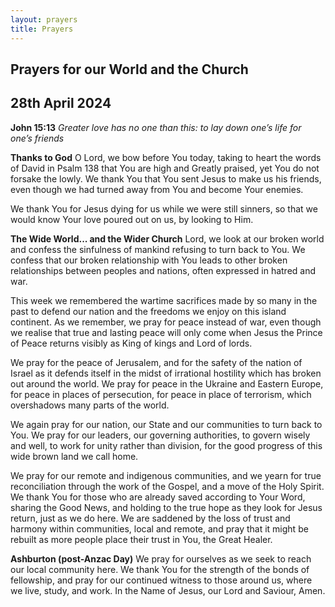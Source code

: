 ```yaml
---
layout: prayers
title: Prayers
---
```

## Prayers for our World and the Church
## 28th April 2024

__John 15:13__ 
    _Greater love has no one than this: to lay down one’s life for one’s friends_

__Thanks to God__
O Lord, we bow before You today, taking to heart the words of David in Psalm 138 that You are high and Greatly praised, yet You do not forsake the lowly. We thank You that You sent Jesus to make us his friends, even though we had turned away from You and become Your enemies.

We thank You for Jesus dying for us while we were still sinners, so that we would know Your love poured out on us, by looking to Him.

__The Wide World... and the Wider Church__
Lord, we look at our broken world and confess the sinfulness of mankind refusing to turn back to You. We confess that our broken relationship with You leads to other broken relationships between peoples and nations, often expressed in hatred and war.

This week we remembered the wartime sacrifices made by so many in the past to defend our nation and the freedoms we enjoy on this island continent. As we remember, we pray for peace instead of war, even though we realise that true and lasting peace will only come when Jesus the Prince of Peace returns visibly as King of kings and Lord of lords.

We pray for the peace of Jerusalem, and for the safety of the nation of Israel as it defends itself in the midst of irrational hostility which has broken out around the world. We pray for peace in the Ukraine and Eastern Europe, for peace in places of persecution, for peace in place of terrorism, which overshadows many parts of the world.

We again pray for our nation, our State and our communities to turn back to You. We pray for our leaders, our governing authorities, to govern wisely and well, to work for unity rather than division, for the good progress of this wide brown land we call home.

We pray for our remote and indigenous communities, and we yearn for true reconciliation through the work of the Gospel, and a move of the Holy Spirit. We thank You for those who are already saved according to Your Word, sharing the Good News, and holding to the true hope as they look for Jesus return, just as we do here. We are saddened by the loss of trust and harmony within communities, local and remote, and pray that it might be rebuilt as more people place their trust in You, the Great Healer.

__Ashburton (post-Anzac Day)__
We pray for ourselves as we seek to reach our local community here. We thank You for the strength of the bonds of fellowship, and pray for our continued witness to those around us, where we live, study, and work. In the Name of Jesus, our Lord and Saviour, Amen.
